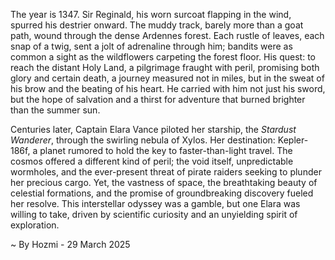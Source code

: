 
The year is 1347.  Sir Reginald, his worn surcoat flapping in the wind, spurred his destrier onward.  The muddy track, barely more than a goat path, wound through the dense Ardennes forest.  Each rustle of leaves, each snap of a twig, sent a jolt of adrenaline through him; bandits were as common a sight as the wildflowers carpeting the forest floor.  His quest: to reach the distant Holy Land, a pilgrimage fraught with peril, promising both glory and certain death, a journey measured not in miles, but in the sweat of his brow and the beating of his heart.  He carried with him not just his sword, but the hope of salvation and a thirst for adventure that burned brighter than the summer sun.


Centuries later, Captain Elara Vance piloted her starship, the *Stardust Wanderer*, through the swirling nebula of Xylos.  Her destination: Kepler-186f, a planet rumored to hold the key to faster-than-light travel.  The cosmos offered a different kind of peril; the void itself, unpredictable wormholes, and the ever-present threat of pirate raiders seeking to plunder her precious cargo. Yet, the vastness of space, the breathtaking beauty of celestial formations, and the promise of groundbreaking discovery fueled her resolve. This interstellar odyssey was a gamble, but one Elara was willing to take, driven by scientific curiosity and an unyielding spirit of exploration.

~ By Hozmi - 29 March 2025
